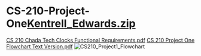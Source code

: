 # CS-210-Project-One[Kentrell_Edwards.zip](https://github.com/ZenoKen/CS-210-Project-Three/files/8149558/Kentrell_Edwards.zip)
[CS 210 Chada Tech Clocks Functional Requirements.pdf](https://github.com/ZenoKen/CS-210-Project-Three/files/8149559/CS.210.Chada.Tech.Clocks.Functional.Requirements.pdf)
[CS 210 Project One Flowchart Text Version.pdf](https://github.com/ZenoKen/CS-210-Project-Three/files/8149560/CS.210.Project.One.Flowchart.Text.Version.pdf)
![CS210_Project1_Flowchart](https://user-images.githubusercontent.com/100539870/155903410-13f7589d-ea80-4080-92f1-c741463f773d.jpg)

